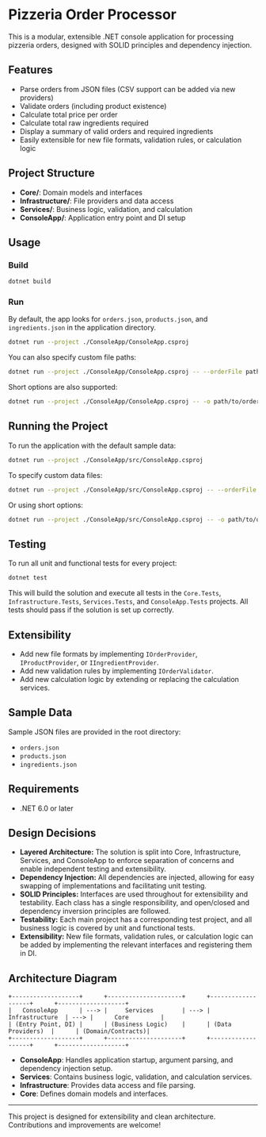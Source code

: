 # Pizzeria Order Processor

This is a modular, extensible .NET console application for processing pizzeria orders, designed with SOLID principles and dependency injection.

## Features
- Parse orders from JSON files (CSV support can be added via new providers)
- Validate orders (including product existence)
- Calculate total price per order
- Calculate total raw ingredients required
- Display a summary of valid orders and required ingredients
- Easily extensible for new file formats, validation rules, or calculation logic

## Project Structure
- **Core/**: Domain models and interfaces
- **Infrastructure/**: File providers and data access
- **Services/**: Business logic, validation, and calculation
- **ConsoleApp/**: Application entry point and DI setup

## Usage

### Build
```sh
dotnet build
```

### Run
By default, the app looks for `orders.json`, `products.json`, and `ingredients.json` in the application directory.

```sh
dotnet run --project ./ConsoleApp/ConsoleApp.csproj
```

You can also specify custom file paths:
```sh
dotnet run --project ./ConsoleApp/ConsoleApp.csproj -- --orderFile path/to/orders.json --productFile path/to/products.json --ingredientsFile path/to/ingredients.json
```

Short options are also supported:
```sh
dotnet run --project ./ConsoleApp/ConsoleApp.csproj -- -o path/to/orders.json -p path/to/products.json -i path/to/ingredients.json
```

## Running the Project
To run the application with the default sample data:
```sh
dotnet run --project ./ConsoleApp/src/ConsoleApp.csproj
```

To specify custom data files:
```sh
dotnet run --project ./ConsoleApp/src/ConsoleApp.csproj -- --orderFile path/to/orders.json --productFile path/to/products.json --ingredientsFile path/to/ingredients.json
```
Or using short options:
```sh
dotnet run --project ./ConsoleApp/src/ConsoleApp.csproj -- -o path/to/orders.json -p path/to/products.json -i path/to/ingredients.json
```

## Testing
To run all unit and functional tests for every project:
```sh
dotnet test
```
This will build the solution and execute all tests in the `Core.Tests`, `Infrastructure.Tests`, `Services.Tests`, and `ConsoleApp.Tests` projects. All tests should pass if the solution is set up correctly.

## Extensibility
- Add new file formats by implementing `IOrderProvider`, `IProductProvider`, or `IIngredientProvider`.
- Add new validation rules by implementing `IOrderValidator`.
- Add new calculation logic by extending or replacing the calculation services.

## Sample Data
Sample JSON files are provided in the root directory:
- `orders.json`
- `products.json`
- `ingredients.json`

## Requirements
- .NET 6.0 or later

## Design Decisions
- **Layered Architecture:** The solution is split into Core, Infrastructure, Services, and ConsoleApp to enforce separation of concerns and enable independent testing and extensibility.
- **Dependency Injection:** All dependencies are injected, allowing for easy swapping of implementations and facilitating unit testing.
- **SOLID Principles:** Interfaces are used throughout for extensibility and testability. Each class has a single responsibility, and open/closed and dependency inversion principles are followed.
- **Testability:** Each main project has a corresponding test project, and all business logic is covered by unit and functional tests.
- **Extensibility:** New file formats, validation rules, or calculation logic can be added by implementing the relevant interfaces and registering them in DI.

## Architecture Diagram
```
+-------------------+      +---------------------+      +-------------------+      +-------------------+
|   ConsoleApp      | ---> |     Services        | ---> |   Infrastructure  | ---> |      Core         |
| (Entry Point, DI) |      | (Business Logic)    |      | (Data Providers)  |      | (Domain/Contracts)|
+-------------------+      +---------------------+      +-------------------+      +-------------------+
```
- **ConsoleApp**: Handles application startup, argument parsing, and dependency injection setup.
- **Services**: Contains business logic, validation, and calculation services.
- **Infrastructure**: Provides data access and file parsing.
- **Core**: Defines domain models and interfaces.

---
This project is designed for extensibility and clean architecture. Contributions and improvements are welcome!
